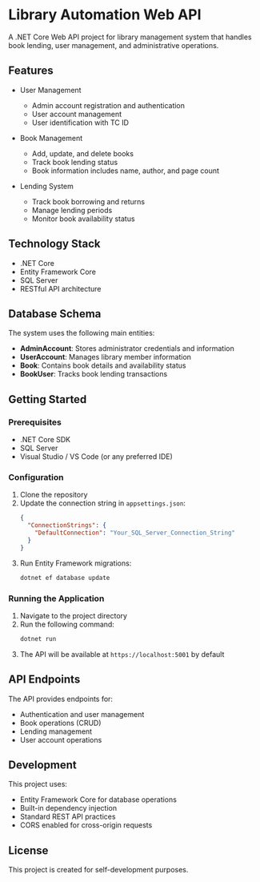 # Library Automation Web API

A .NET Core Web API project for library management system that handles book lending, user management, and administrative operations.

## Features

- User Management
  - Admin account registration and authentication
  - User account management
  - User identification with TC ID

- Book Management
  - Add, update, and delete books
  - Track book lending status
  - Book information includes name, author, and page count

- Lending System
  - Track book borrowing and returns
  - Manage lending periods
  - Monitor book availability status

## Technology Stack

- .NET Core
- Entity Framework Core
- SQL Server
- RESTful API architecture

## Database Schema

The system uses the following main entities:

- **AdminAccount**: Stores administrator credentials and information
- **UserAccount**: Manages library member information
- **Book**: Contains book details and availability status
- **BookUser**: Tracks book lending transactions

## Getting Started

### Prerequisites

- .NET Core SDK
- SQL Server
- Visual Studio / VS Code (or any preferred IDE)

### Configuration

1. Clone the repository
2. Update the connection string in `appsettings.json`:
   ```json
   {
     "ConnectionStrings": {
       "DefaultConnection": "Your_SQL_Server_Connection_String"
     }
   }
   ```
3. Run Entity Framework migrations:
   ```bash
   dotnet ef database update
   ```

### Running the Application

1. Navigate to the project directory
2. Run the following command:
   ```bash
   dotnet run
   ```
3. The API will be available at `https://localhost:5001` by default

## API Endpoints

The API provides endpoints for:
- Authentication and user management
- Book operations (CRUD)
- Lending management
- User account operations

## Development

This project uses:
- Entity Framework Core for database operations
- Built-in dependency injection
- Standard REST API practices
- CORS enabled for cross-origin requests

## License

This project is created for self-development purposes.
